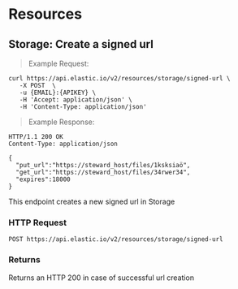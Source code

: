 # Resources

## Storage: Create a signed url

> Example Request:

```shell
curl https://api.elastic.io/v2/resources/storage/signed-url \
   -X POST  \
   -u {EMAIL}:{APIKEY} \
   -H 'Accept: application/json' \
   -H 'Content-Type: application/json'
```



> Example Response:

```http
HTTP/1.1 200 OK
Content-Type: application/json

{
  "put_url":"https://steward_host/files/1ksksiaö",
  "get_url":"https://steward_host/files/34rwer34",
  "expires":18000
}
```

This endpoint creates a new signed url in Storage

### HTTP Request

`POST https://api.elastic.io/v2/resources/storage/signed-url`


### Returns

Returns an HTTP 200 in case of successful url creation
